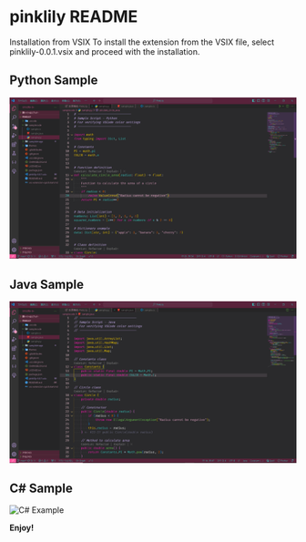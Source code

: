 # pinklily README

Installation from VSIX
To install the extension from the VSIX file,
select pinklily-0.0.1.vsix and proceed with the installation.


## Python Sample
![Python Example](sampleimage/Python_Sample.png)
## Java Sample
![Java Example](sampleimage/Java_Sample.png)
## C# Sample
![C# Example](sampleimage/C#_Sample.png)

**Enjoy!**
